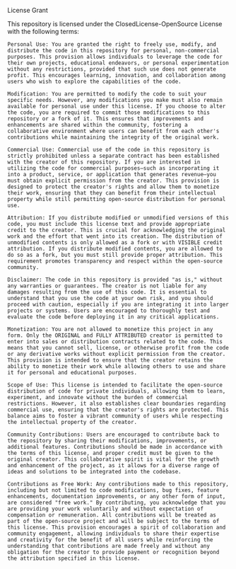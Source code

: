 License Grant

This repository is licensed under the ClosedLicense-OpenSource License with the following terms:

    Personal Use: You are granted the right to freely use, modify, and distribute the code in this repository for personal, non-commercial purposes. This provision allows individuals to leverage the code for their own projects, educational endeavors, or personal experimentation without any restrictions, provided that such use does not generate profit. This encourages learning, innovation, and collaboration among users who wish to explore the capabilities of the code.

    Modification: You are permitted to modify the code to suit your specific needs. However, any modifications you make must also remain available for personal use under this license. If you choose to alter the code, you are required to commit those modifications to this repository or a fork of it. This ensures that improvements and enhancements are shared within the community, fostering a collaborative environment where users can benefit from each other's contributions while maintaining the integrity of the original work.

    Commercial Use: Commercial use of the code in this repository is strictly prohibited unless a separate contract has been established with the creator of this repository. If you are interested in utilizing the code for commercial purposes—such as incorporating it into a product, service, or application that generates revenue—you must obtain explicit permission from the creator. This provision is designed to protect the creator's rights and allow them to monetize their work, ensuring that they can benefit from their intellectual property while still permitting open-source distribution for personal use.

    Attribution: If you distribute modified or unmodified versions of this code, you must include this license text and provide appropriate credit to the creator. This is crucial for acknowledging the original work and the effort that went into its creation. The distribution of unmodified contents is only allowed as a fork or with VISIBLE credit attribution. If you distribute modified contents, you are allowed to do so as a fork, but you must still provide proper attribution. This requirement promotes transparency and respect within the open-source community.

    Disclaimer: The code in this repository is provided "as is," without any warranties or guarantees. The creator is not liable for any damages resulting from the use of this code. It is essential to understand that you use the code at your own risk, and you should proceed with caution, especially if you are integrating it into larger projects or systems. Users are encouraged to thoroughly test and evaluate the code before deploying it in any critical applications.

    Monetization: You are not allowed to monetize this project in any form. Only the ORIGINAL and FULLY ATTRIBUTED creator is permitted to enter into sales or distribution contracts related to the code. This means that you cannot sell, license, or otherwise profit from the code or any derivative works without explicit permission from the creator. This provision is intended to ensure that the creator retains the ability to monetize their work while allowing others to use and share it for personal and educational purposes.

    Scope of Use: This license is intended to facilitate the open-source distribution of code for private individuals, allowing them to learn, experiment, and innovate without the burden of commercial restrictions. However, it also establishes clear boundaries regarding commercial use, ensuring that the creator's rights are protected. This balance aims to foster a vibrant community of users while respecting the intellectual property of the creator.

    Community Contributions: Users are encouraged to contribute back to the repository by sharing their modifications, improvements, or additional features. Contributions should be made in accordance with the terms of this license, and proper credit must be given to the original creator. This collaborative spirit is vital for the growth and enhancement of the project, as it allows for a diverse range of ideas and solutions to be integrated into the codebase.

    Contributions as Free Work: Any contributions made to this repository, including but not limited to code modifications, bug fixes, feature enhancements, documentation improvements, or any other form of input, are considered "free work." By contributing, you acknowledge that you are providing your work voluntarily and without expectation of compensation or remuneration. All contributions will be treated as part of the open-source project and will be subject to the terms of this license. This provision encourages a spirit of collaboration and community engagement, allowing individuals to share their expertise and creativity for the benefit of all users while reinforcing the understanding that contributions are made freely and without any obligation for the creator to provide payment or recognition beyond the attribution specified in this license.
